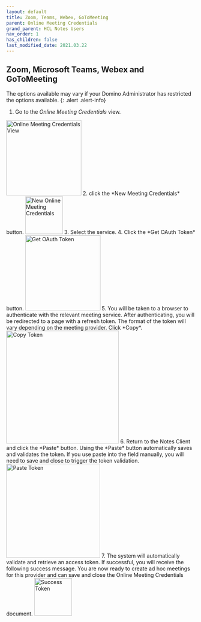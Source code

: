 ```yaml
---
layout: default
title: Zoom, Teams, Webex, GoToMeeting
parent: Online Meeting Credentials
grand_parent: HCL Notes Users
nav_order: 1
has_children: false
last_modified_date: 2021.03.22
---
```


## Zoom, Microsoft Teams, Webex and GoToMeeting

The options available may vary if your Domino Administrator has restricted the options available.
{: .alert .alert-info}

1. Go to the *Online Meeting Credentials* view.  
<img src="{{'/assets/images/user_guide/credentials_view.png' | relative_url}}" style="height:200px" alt="Online Meeting Credentials View" />
2. click the *New Meeting Credentials* button.  
<img src="{{'/assets/images/user_guide/new_meeting_credentials.png' | relative_url}}" style="height:100px" alt="New Online Meeting Credentials" />
3. Select the service.  
4. Click the *Get OAuth Token* button.  
<img src="{{'/assets/images/user_guide/get_oauth_token.png' | relative_url}}" style="height:200px" alt="Get OAuth Token" />
5. You will be taken to a browser to authenticate with the relevant meeting service. After authenticating, you will be redirected to a page with a refresh token. The format of the token will vary depending on the meeting provider. Click *Copy*.  
<img src="{{'/assets/images/user_guide/copy_token.png' | relative_url}}" style="height:300px" alt="Copy Token" />
6. Return to the Notes Client and click the *Paste* button. Using the *Paste* button automatically saves and validates the token. If you use paste into the field manually, you will need to save and close to trigger the token validation. 
<img src="{{'/assets/images/user_guide/paste_token.png' | relative_url}}" style="height:250px" alt="Paste Token" />
7. The system will automatically validate and retrieve an access token. If successful, you will receive the following success message. You are now ready to create ad hoc meetings for this provider and can save and close the Online Meeting Credentials document.  
<img src="{{'/assets/images/user_guide/success_token.png' | relative_url}}" style="height:100px" alt="Success Token" />